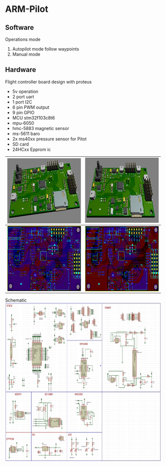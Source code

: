 # ARM-Pilot
## Software
Operations mode
1. Autopilot mode follow waypoints
2. Manual mode
## Hardware
Flight controller board design with proteus
- 5v operation
- 2 port uart
- 1 port I2C
- 6 pin PWM output
- 9 pin GPIO
- MCU stm32f103c8t6
- mpu-6050
- hmc-5883 magnetic sensor
- ms-5611  baro
- 2x ms40xx pressure sensor for Pitot
- SD card 
- 24HCxx Epprom ic

|  <img align="left" src="./image/pcb1.png" alt="img-name" width="350" height="210">              | <img  src="./image/pcb2.png" alt="img-name" width="350" height="210">               |
| ---------------------- | ---------------------- |
| <img  src="./image/layout-pcb1.png" alt="img-name" width="350" height="210"> | <img align="left" src="./image/layout-pcb.png" alt="img-name" width="350" height="210">|

Schematic
<img align="left" src="./image/schematic.png" alt="img-name" width="800" height="510">


